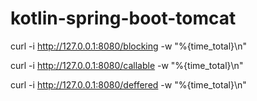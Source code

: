 # kotlin-spring-boot-tomcat

curl -i http://127.0.0.1:8080/blocking -w "%{time_total}\n"

curl -i http://127.0.0.1:8080/callable -w "%{time_total}\n"

curl -i http://127.0.0.1:8080/deffered -w "%{time_total}\n"
